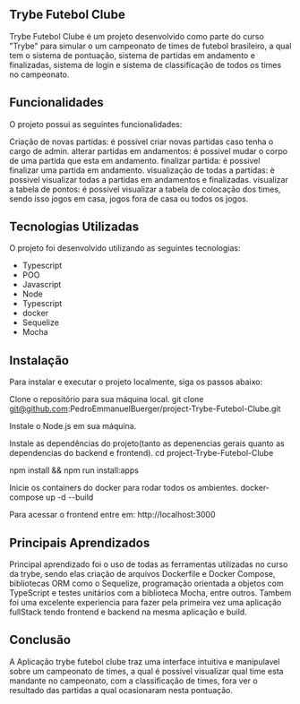 
## Trybe Futebol Clube

Trybe Futebol Clube é um projeto desenvolvido como parte do curso "Trybe" para simular o um campeonato de times de futebol brasileiro, a qual tem o sistema de pontuação, sistema de partidas em andamento e finalizadas, sistema de login e sistema de classificação de todos os times no campeonato.

## Funcionalidades
O projeto possui as seguintes funcionalidades:

Criação de novas partidas: é possivel criar novas partidas caso tenha o cargo de admin.
alterar partidas em andamentos: é possivel mudar o corpo de uma partida que esta em andamento.
finalizar partida: é possivel finalizar uma partida em andamento.
visualização de todas a partidas: è possivel visualizar todas a partidas em andamentos e finalizadas.
visualizar a tabela de pontos: é possivel visualizar a tabela de colocação dos times, sendo isso jogos em casa, jogos fora de casa ou todos os jogos.

## Tecnologias Utilizadas
O projeto foi desenvolvido utilizando as seguintes tecnologias:

- Typescript
- POO
- Javascript
- Node
- Typescript
- docker
- Sequelize
- Mocha

## Instalação
Para instalar e executar o projeto localmente, siga os passos abaixo:

Clone o repositório para sua máquina local.
git clone git@github.com:PedroEmmanuelBuerger/project-Trybe-Futebol-Clube.git

Instale o Node.js em sua máquina.

Instale as dependências do projeto(tanto as depenencias gerais quanto as dependencias do backend e frontend).
cd project-Trybe-Futebol-Clube

npm install &&  npm run install:apps

Inicie os containers do docker para rodar todos os ambientes.
docker-compose up -d --build

Para acessar o frontend entre em: http://localhost:3000

## Principais Aprendizados
Principal aprendizado foi o uso de todas as ferramentas utilizadas no curso da trybe, sendo elas criação de arquivos Dockerfile e Docker Compose, bibliotecas ORM como o Sequelize, programação orientada a objetos com TypeScript e testes unitários com a biblioteca Mocha, entre outros. Tambem foi uma excelente experiencia para fazer pela primeira vez uma aplicação fullStack tendo frontend e backend na mesma aplicação e build.

## Conclusão
A Aplicação trybe futebol clube traz uma interface intuitiva e manipulavel sobre um campeonato de times, a qual é possivel visualizar qual time esta mandante no campeonato, com a classificação de times, fora ver o resultado das partidas a qual ocasionaram nesta pontuação.
